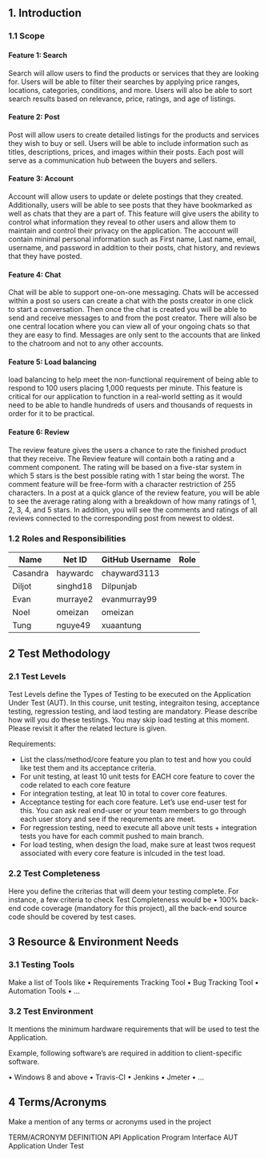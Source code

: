 ## 1.	Introduction

### 1.1	 Scope

#### Feature 1: Search  
Search will allow users to find the products or services that they are looking for. 
Users will be able to filter their searches by applying price ranges, locations, categories, conditions, and more. 
Users will also be able to sort search results based on relevance, price, ratings, and age of listings.

#### Feature 2: Post
Post will allow users to create detailed listings for the products and services they wish to buy or sell. 
Users will be able to include information such as titles, descriptions, prices, and images within their posts.
Each post will serve as a communication hub between the buyers and sellers.

#### Feature 3: Account 
 Account will allow users to update or delete postings that they created. 
 Additionally, users will be able to see posts that they have bookmarked as well as chats that they are a part of. 
 This feature will give users the ability to control what information they reveal to other users and allow them to maintain and control their privacy on the application. 
 The account will contain minimal personal information such as First name, Last name, email, username, and password in addition to their posts, chat history, and reviews that they have posted.

#### Feature 4: Chat
Chat will be able to support one-on-one messaging. Chats will be accessed within a post so users can create a chat with the posts creator in one click to start a conversation. Then once the chat is created you will be able to send and receive messages to and from the post creator. 
There will also be one central location where you can view all of your ongoing chats so that they are easy to find. Messages are only sent to the accounts that are linked to the chatroom and not to any other accounts.

#### Feature 5: Load balancing 
load balancing to help meet the non-functional requirement of being able to respond to 100 users placing 1,000 requests per minute.
This feature is critical for our application to function in a real-world setting as it would need to be able to handle hundreds of users and thousands of requests in order for it to be practical.


#### Feature 6: Review 
The review feature gives the users a chance to rate the finished product that they receive. 
The Review feature will contain both a rating and a comment component. The rating will be based on a five-star system in which 5 stars is the best possible rating with 1 star being the worst. 
The comment feature will be free-form with a character restriction of 255 characters. In a post at a quick glance of the review feature, you will be able to see the average rating along with a breakdown of how many ratings of 1, 2, 3, 4, and 5 stars. 
In addition, you will see the comments and ratings of all reviews connected to the corresponding post from newest to oldest.

### 1.2	Roles and Responsibilities 

| **Name** | **Net ID** | **GitHub Username** | **Role** |
|----------|------------|---------------------|----------|
| Casandra | haywardc   | chayward3113        |          |
| Diljot   | singhd18   | Dilpunjab           |          |
| Evan     | murraye2   | evanmurray99        |          |
| Noel     | omeizan    | omeizan             |          |
| Tung     | nguye49    | xuaantung           |          |  

## 2	Test Methodology
### 2.1	Test Levels

Test Levels define the Types of Testing to be executed on the Application Under Test (AUT).  In this course, unit testing, integraiton tesing, acceptance testing, regression testing, and laod testing are mandatory. Please describe how will you do these testings. You may skip load testing at this moment. Please revisit it after the related lecture is given. 

Requirements:
-	List the class/method/core feature you plan to test and how you could like test them and its acceptance criteria. 
-	For unit testing, at least 10 unit tests for EACH core feature to cover the code related to each core feature
-	For integration testing, at leat 10 in total to cover core features.
-	Acceptance testing for each core feature. Let’s use end-user test for this. You can ask real end-user or your team members to go through each user story and see if the requrements are meet. 
-	For regression testing, need to execute all above unit tests + integration tests you have for each commit pushed to main branch. 
-	For load testing, when design the load, make sure at least twos request associated with every core feature is inlcuded in the test load. 




### 2.2	Test Completeness
Here you define the criterias that will deem your testing complete. For instance, a few criteria to check Test Completeness would be
•	100% back-end code coverage (mandatory for this project), all the back-end source code should be covered by test cases.




## 3	Resource & Environment Needs

### 3.1	Testing Tools

Make a list of Tools like
•	Requirements Tracking Tool
•	Bug Tracking Tool
•	Automation Tools
•	…

 
### 3.2	Test Environment
It mentions the minimum hardware requirements that will be used to test the Application.  

Example, following software’s are required in addition to client-specific software. 

•	Windows 8 and above
•	Travis-CI
•	Jenkins
•	Jmeter
•	…


## 4	Terms/Acronyms 
Make a mention of any terms or acronyms used in the project

TERM/ACRONYM	DEFINITION
API	Application Program Interface
AUT	Application Under Test

